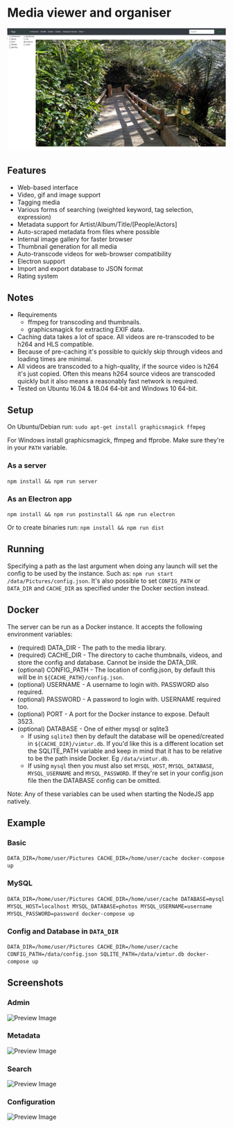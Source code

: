 
# Media viewer and organiser

![Preview Image](screenshots/view.png)

## Features
* Web-based interface
* Video, gif and image support
* Tagging media
* Various forms of searching (weighted keyword, tag selection, expression)
* Metadata support for Artist/Album/Title/[People/Actors]
* Auto-scraped metadata from files where possible
* Internal image gallery for faster browser
* Thumbnail generation for all media
* Auto-transcode videos for web-browser compatibility
* Electron support
* Import and export database to JSON format
* Rating system

## Notes
* Requirements
  * ffmpeg for transcoding and thumbnails.
  * graphicsmagick for extracting EXIF data.
* Caching data takes a lot of space. All videos are re-transcoded to be h264 and HLS compatible.
* Because of pre-caching it's possible to quickly skip through videos and loading times are minimal.
* All videos are transcoded to a high-quality, if the source video is h264 it's just copied. Often this means h264 source videos are transcoded quickly but it also means a reasonably fast network is required.
* Tested on Ubuntu 16.04 & 18.04 64-bit and Windows 10 64-bit.

## Setup
On Ubuntu/Debian run:
`sudo apt-get install graphicsmagick ffmpeg`

For Windows install graphicsmagick, ffmpeg and ffprobe. Make sure they're in your `PATH` variable.

### As a server
`npm install && npm run server`

### As an Electron app
`npm install && npm run postinstall && npm run electron`

Or to create binaries run:
`npm install && npm run dist`

## Running
Specifying a path as the last argument when doing any launch will set the config to be used by the instance.
Such as: `npm run start /data/Pictures/config.json`. It's also possible to set `CONFIG_PATH` or `DATA_DIR` and `CACHE_DIR` as specified under the Docker section instead.

## Docker
The server can be run as a Docker instance. It accepts the following environment variables:
* (required) DATA_DIR - The path to the media library.
* (required) CACHE_DIR - The directory to cache thumbnails, videos, and store the config and database. Cannot be inside the DATA_DIR.
* (optional) CONFIG_PATH - The location of config.json, by default this will be in `${CACHE_PATH}/config.json`.
* (optional) USERNAME - A username to login with. PASSWORD also required.
* (optional) PASSWORD - A password to login with. USERNAME required too.
* (optional) PORT - A port for the Docker instance to expose. Default 3523.
* (optional) DATABASE - One of either mysql or sqlite3
  * If using `sqlite3` then by default the database will be opened/created in `${CACHE_DIR}/vimtur.db`. If you'd like this is a different location set the SQLITE_PATH variable and keep in mind that it has to be relative to be the path inside Docker. Eg `/data/vimtur.db`.
  * If using `mysql` then you must also set `MYSQL_HOST`, `MYSQL_DATABASE`, `MYSQL_USERNAME` and `MYSQL_PASSWORD`. If they're set in your config.json file then the DATABASE config can be omitted.

Note: Any of these variables can be used when starting the NodeJS app natively.


## Example
### Basic
```DATA_DIR=/home/user/Pictures CACHE_DIR=/home/user/cache docker-compose up```
### MySQL
```DATA_DIR=/home/user/Pictures CACHE_DIR=/home/user/cache DATABASE=mysql MYSQL_HOST=localhost MYSQL_DATABASE=photos MYSQL_USERNAME=username MYSQL_PASSWORD=password docker-compose up```
### Config and Database in `DATA_DIR`
```DATA_DIR=/home/user/Pictures CACHE_DIR=/home/user/cache CONFIG_PATH=/data/config.json SQLITE_PATH=/data/vimtur.db docker-compose up```

## Screenshots
### Admin
![Preview Image](screenshots/admin.png)
### Metadata
![Preview Image](screenshots/metadata.png)
### Search
![Preview Image](screenshots/search.png)
### Configuration
![Preview Image](screenshots/configuration_video.png)
